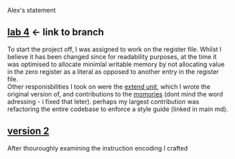  Alex's statement
## [lab 4](https://github.com/sirampy/Team22/tree/lab4_done) <- link to branch
To start the project off, I was assigned to work on the register file. Whilst I believe it has been changed since for readability purposes, at the time it was optimised to allocate minimlal writable memory by not allocating value in the zero register as a literal as opposed to another entry in the register file. <br>
Other responisbilities I took on were the [extend unit](https://github.com/sirampy/Team22/commit/8046c70e6c0b46a0f447cb3f9c315dfc568c1c5e), which I wrote the original version of, and contributions to the [momories](https://github.com/sirampy/Team22/commit/06211f12d052c2f46c33523db0930d9b1946ce8c) (dont mind the word adressing - i fixed that leter). 
perhaps my largest contribution was refactoring the entire codebase to enforce a style guide (linked in main md).

## [version 2]()
After thouroughly examining the instruction encoding I crafted 